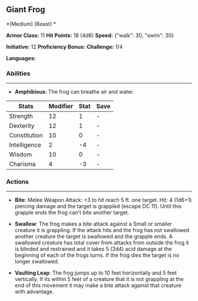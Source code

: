 ## Giant Frog
*(Medium) (Beast) *

**Armor Class:** 11
**Hit Points:** 18 (4d8)
**Speed:** {"walk": 30, "swim": 30}

**Initiative:** 12
**Proficiency Bonus:**
**Challenge:** 1/4

**Languages:** 

### Abilities
 --- 
- **Amphibious**: The frog can breathe air and water.



| Stats | Modifier | Stat | Save
| ---- | ---- | ---- | ---- |
| Strength | 12 | 1 | - |
| Dexterity | 12 | 1 | - |
| Constitution | 10 | 0 | - |
| Intelligence | 2 | -4 | - |
| Wisdom | 10 | 0 | - |
| Charisma | 4 | -3 | - |

### Actions
 --- 
- **Bite**: Melee Weapon Attack: +3 to hit  reach 5 ft.  one target. Hit: 4 (1d6+1) piercing damage and the target is grappled (escape DC 11). Until this grapple ends  the frog can't bite another target.

- **Swallow**: The frog makes a bite attack against a Small or smaller creature it is grappling. If the attack hits and the frog has not swallowed another creature  the target is swallowed and the grapple ends. A swallowed creature has total cover from attacks from outside the frog  it is blinded and restrained  and it takes 5 (2d4) acid damage at the beginning of each of the frogs turns. If the frog dies  the target is no longer swallowed.

- **Vaulting Leap**: The frog jumps up to 10 feet horizontally and 5 feet vertically. If its within 5 feet of a creature that it is not grappling at the end of this movement  it may make a bite attack against that creature with advantage.

